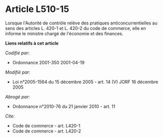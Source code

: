 # Article L510-15

Lorsque l'Autorité de contrôle relève des pratiques anticoncurrentielles au sens des articles L. 420-1 et L. 420-2 du code de
commerce, elle en informe le ministre chargé de l'économie et des finances.

**Liens relatifs à cet article**

_Codifié par_:

  - Ordonnance 2001-350 2001-04-19

_Modifié par_:

  - Loi n°2005-1564 du 15 décembre 2005 - art. 14 (V) JORF 16 décembre 2005

_Abrogé par_:

  - Ordonnance n°2010-76 du 21 janvier 2010 - art. 11

_Cite_:

  - Code de commerce - art. L420-1
  - Code de commerce - art. L420-2
